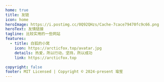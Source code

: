 ```yaml
---
home: true
title: 友链
icon: home
heroImage: https://i.postimg.cc/0Q92QHzs/Cache-7cace79470fc9c66.png
heroText: 友情链接
tagline: 比较实用的一些网站
features:
  - title: 白狐的小窝
    icon: https://arcticfox.top/avatar.jpg
    details: 热爱，所以行动，坚持，所以成功
    link: https://arcticfox.top

copyright: false
footer: MIT Licensed | Copyright © 2024-present 瑜笙
---
```

